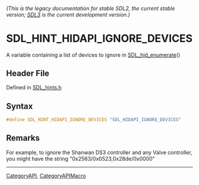 ###### (This is the legacy documentation for stable SDL2, the current stable version; [SDL3](https://wiki.libsdl.org/SDL3/) is the current development version.)
# SDL_HINT_HIDAPI_IGNORE_DEVICES

A variable containing a list of devices to ignore in [SDL_hid_enumerate](SDL_hid_enumerate)()

## Header File

Defined in [SDL_hints.h](https://github.com/libsdl-org/SDL/blob/SDL2/include/SDL_hints.h)

## Syntax

```c
#define SDL_HINT_HIDAPI_IGNORE_DEVICES "SDL_HIDAPI_IGNORE_DEVICES"
```

## Remarks

For example, to ignore the Shanwan DS3 controller and any Valve controller,
you might have the string "0x2563/0x0523,0x28de/0x0000"

----
[CategoryAPI](CategoryAPI), [CategoryAPIMacro](CategoryAPIMacro)

